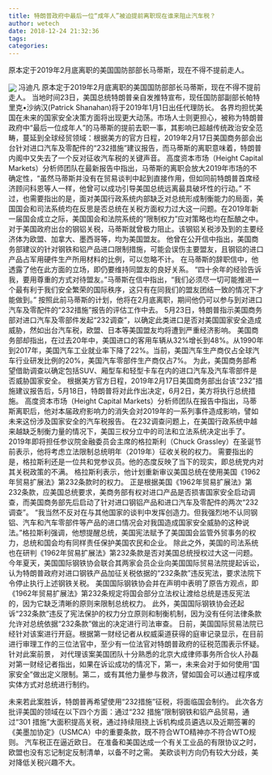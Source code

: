 ```yaml
---
title: 特朗普政府中最后一位“成年人”被迫提前离职现在谁来阻止汽车税？
author: wetech
date: 2018-12-24 21:32:36
tags: 
categories: 
---
```

原本定于2019年2月底离职的美国国防部部长马蒂斯，现在不得不提前走人。
<!-- more -->
<img align="center" border="0" src="https://imgcdn.yicai.com/uppics/images/2018/12/f7a11a1568c0a088983066d90b74cf18.jpg" />
冯迪凡
原本定于2019年2月底离职的美国国防部部长马蒂斯，现在不得不提前走人。
当地时间23日，美国总统特朗普亲自发推特宣布，现任国防部副部长帕特里克•沙纳汉(Patrick Shanahan)将于2019年1月1日出任代理防长。
各界均担忧美国在未来的国家安全决策方面将出现更大动荡。市场人士则更担心，被称为特朗普政府中“最后一位成年人”的马蒂斯的提前去职一事，其影响已超越传统政治安全范畴，蔓延到全球经贸领域：根据美方的官方日程，2019年2月17日美国商务部会出台针对进口汽车及零配件的“232措施”建议报告，而马蒂斯的离职意味着，特朗普内阁中又失去了一个反对征收汽车税的关键声音。
高度资本市场（Height Capital Markets）分析师团队在最新报告中指出，马蒂斯的离职会放大2019年市场的不确定性，“虽然马蒂斯并没有在贸易谈判中起到直接作用，但如同前特朗普首席经济顾问科恩等人一样，他曾可以成功引导美国总统远离最具破坏性的行动。”
不过，也需要指出的是，面对美国行政系统内部缺乏对总统形成制衡能力的局面，美国国会和司法系统均在反思是否总统在关税方面权力过大这一问题。在2019年新一届国会成立之际，美国国会和法院系统的“限制权力”应对策略也均在酝酿之中。
对于美国政府出台的钢铝关税，马蒂斯就曾极力阻止。该钢铝关税涉及到的主要经济体为欧盟、加拿大、墨西哥等，均为美国盟友。
他曾在公开信中指出，美国商务部建议的针对钢铁和铝产品进口限制措施，可能会误伤主要盟友，且钢铝的进口产品占军用硬件生产所用材料的比例，可以忽略不计。
在马蒂斯的辞职信中，他透露了他在此方面的立场，即仍要维持同盟友的良好关系。
“四十余年的经验告诉我，要用尊重的方式对待盟友。”马蒂斯在信中指出，“我们必须尽一切可能推进一个最有利于我们安全繁荣的国际秩序，这只有在同我们的盟友团结一致的情况下才能做到。”
按照此前马蒂斯的计划，他将在2月底离职，期间他仍可以参与到对进口汽车及零配件的“232措施”报告的评估工作中去。
5月23日，特朗普指示美国商务部对进口汽车及零部件发起“232调查”，以确定此类进口是否对美国国家安全造成威胁，然如出台汽车税，欧盟、日本等美国盟友均将遭到严重经济影响。
美国商务部却指出，在过去20年中，美国进口的客用车辆从32%增长到48%。从1990年到2017年，美国汽车工业就业率下降了22%。当前，美国汽车生产商仅占全球汽车行业研发比例的20%，美国汽车零部件生产商仅占7%。
为此，美国商务部希望借助调查以确定包括SUV、厢型车和轻型卡车在内的进口汽车及汽车零部件是否威胁国家安全。
根据美方官方日程，2019年2月17日美国商务部出台该“232”措施建议报告后，5月18日，特朗普将对此作出决定，6月2日，美方将执行总统措施。
高度资本市场（Height Capital Markets）分析师团队在报告中指出，马蒂斯离职后，他对本届政府影响力的消失会对2019年的一系列事件造成影响，譬如未来这份涉及国家安全的汽车税报告。
在232调查问题上，在美国行政系统中越来越缺乏制衡力量的情况下，美国三权分立中的司法和立法系统决定出手了。
2019年即将担任参议院金融委员会主席的格拉斯利（Chuck Grassley）在圣诞节前表示，他将考虑立法限制总统明年（2019年）征收关税的权力。
需要指出的是，格拉斯利还是一位共和党参议员。他的态度反映了当下的现实，即总统党内对其关税政策的不满。
格拉斯利表示，他计划重新审议美国总统在使用美国《1962年贸易扩展法》第232条款时的权力。
正是根据美国《1962年贸易扩展法》第232条款，应美国总统要求，美商务部有权对进口产品是否损害国家安全启动调查，而美国商务部先后启动了针对进口钢铝产品和进口汽车及零配件的两次“232调查”。
“我当然不反对在与其他国家的谈判中发挥创造力。但我强烈地不认同钢铝、汽车和汽车零部件等产品的进口情况会对我国造成国家安全威胁的这种说法。”格拉斯利强调，他想提醒总统，美国宪法赋予了美国国会监管外贸事务的权力，总统和国会均有同样责任保护美国农民和企业。
除此之外，美国的司法系统也在研判《1962年贸易扩展法》第232条款是否对美国总统授权过大这一问题。
今年夏天，美国国际钢铁协会联合其两家会员企业向美国国际贸易法院提起诉讼，认为特朗普政府对进口钢铁产品加征关税依据的“232条款”违反宪法，要求法院下令停止执行上述钢铁关税。
美国国际钢铁协会并在声明中表明了原告方观点，即《1962年贸易扩展法》第232条规定将国会部分立法权让渡给总统是违反宪法的，因为它缺乏清晰的原则来限制总统权力。
此外，美国国际钢铁协会还起诉“232条款”违反了宪法保护的权力分立原则和制衡机制，因为没有任何法律条款允许对总统依据“232条款”做出的决定进行司法审查。
日前，美国国际贸易法院已经针对该案进行开庭。根据第一财经记者从权威渠道获得的庭审记录显示，在目前进行审理工作的三位法官中，至少有一位法官对特朗普政府的征税范围表示怀疑。
针对此案前景， 对代理该案美国团队十分熟悉的北京大成律师事务所合伙人孙磊对第一财经记者指出，如果在诉讼成功的情况下，第一，未来会对于如何使用“国家安全”做出定义限制。第二，或有其他力量参与救济，譬如国会可以通过程序或实体方式对总统进行制约。
 
 
未来若此案胜诉，特朗普再希望使用“232措施”征税，将面临国会制约。
此次各方批评美国的领域在以下四个方面：通过“232 措施”限制钢铁和铝产品贸易，通过“301 措施”大面积提高关税，通过持续阻挠上诉机构成员遴选以及近期签署的《美墨加协定》（USMCA）中的重要条款，既不符合WTO精神亦不符合WTO规则。
汽车税正在逼近欧日。
在准备和美国达成一个有关工业品的有限协议之时，欧盟也没有忘记制定反制清单，以备不时之需。
美欧谈判方向仍有较大分歧，美对降低关税兴趣不大。
